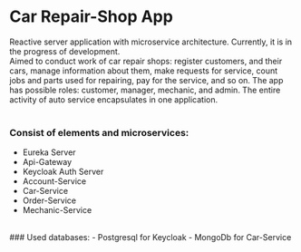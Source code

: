 # Car Repair-Shop App

Reactive server application with microservice architecture.
Currently, it is in the progress of development.</br>
Aimed to conduct work of car repair shops: register customers, and their cars, manage information about them, 
make requests for service, count jobs and parts used for repairing, pay for the service, and so on. 
The app has possible roles: customer, manager, mechanic, and admin.
The entire activity of auto service encapsulates in one application.</br>
</br>
### Consist of elements and microservices: 
 - Eureka Server
 - Api-Gateway
 - Keycloak Auth Server
 - Account-Service
 - Car-Service
 - Order-Service
 - Mechanic-Service
 </br>
### Used databases:
 - Postgresql for Keycloak
 - MongoDb for Car-Service
